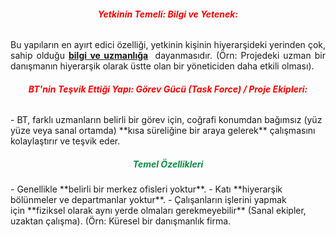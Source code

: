 
 <h6 style="color:red; font-weight:bolder; text-align:center">Yetkinin Temeli: Bilgi ve Yetenek:</h6>
<p style="text-align:justify">Bu yapıların en ayırt edici özelliği, yetkinin kişinin hiyerarşideki yerinden çok, sahip olduğu <u><strong>bilgi ve uzmanlığa</u> </strong> dayanmasıdır. (Örn: Projedeki uzman bir danışmanın hiyerarşik olarak üstte olan bir yöneticiden daha etkili olması).</p>
 <h6 style="color:red; font-weight:bolder; text-align:center">BT'nin Teşvik Ettiği Yapı: Görev Gücü (Task Force) / Proje Ekipleri:</h5>
- BT, farklı uzmanların belirli bir görev için, coğrafi konumdan bağımsız (yüz yüze veya sanal ortamda) **kısa süreliğine bir araya gelerek** çalışmasını kolaylaştırır ve teşvik eder.
        
 <h5 style="color:#0d8e45; font-weight:bolder; text-align:center">Temel Özellikleri</h5>    
- Genellikle **belirli bir merkez ofisleri yoktur**.
- Katı **hiyerarşik bölünmeler ve departmanlar yoktur**.
- Çalışanların işlerini yapmak için **fiziksel olarak aynı yerde olmaları gerekmeyebilir** (Sanal ekipler, uzaktan çalışma). (Örn: Küresel bir danışmanlık firma.